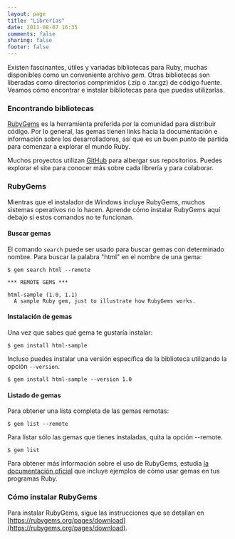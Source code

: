 ```yaml
---
layout: page
title: "Librerías"
date: 2011-08-07 16:35
comments: false
sharing: false
footer: false
---
```

Existen fascinantes, útiles y variadas bibliotecas para Ruby, muchas
disponibles como un conveniente archivo _gem_. Otras bibliotecas son liberadas
como directorios comprimidos (.zip o .tar.gz) de código fuente. Veamos cómo
encontrar e instalar bibliotecas para que puedas utilizarlas.

### <a name="finding-libraries">Encontrando bibliotecas

[RubyGems](https://rubygems.org/) es la herramienta preferida por la comunidad
para distribuir código. Por lo general, las gemas tienen links hacia la
documentación e información sobre los desarrolladores, así que es un buen punto
de partida para comenzar a explorar el mundo Ruby.

Muchos proyectos utilizan [GitHub](https://github.com/) para albergar sus
repositorios. Puedes explorar el site para conocer más sobre cada librería y
para colaborar.

### <a name="using-rubygems"></a>RubyGems

Mientras que el instalador de Windows incluye RubyGems, muchos sistemas
operativos no lo hacen. Aprende cómo instalar RubyGems aquí debajo si estos
comandos no te funcionan.

#### Buscar gemas

El comando `search` puede ser usado para buscar gemas con determinado nombre.
Para buscar la palabra "html" en el nombre de una gema:

    $ gem search html --remote

    *** REMOTE GEMS ***

    html-sample (1.0, 1.1)
      A sample Ruby gem, just to illustrate how RubyGems works.

#### Instalación de gemas

Una vez que sabes qué gema te gustaría instalar:

    $ gem install html-sample

Incluso puedes instalar una versión específica de la biblioteca utilizando la
opción `--version`.

    $ gem install html-sample --version 1.0

#### Listado de gemas

Para obtener una lista completa de las gemas remotas:

    $ gem list --remote

Para listar sólo las gemas que tienes instaladas, quita la opción --remote.

    $ gem list

Para obtener más información sobre el uso de RubyGems, estudia [la
documentación oficial](http://docs.rubygems.org/) que incluye ejemplos de cómo
usar gemas en tus programas Ruby.

### <a name="installing-rubygems"></a>Cómo instalar RubyGems

Para instalar RubyGems, sigue las instrucciones que se detallan en
[https://rubygems.org/pages/download](https://rubygems.org/pages/download).

